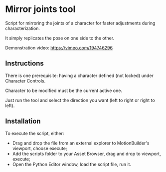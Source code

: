 # Mirror joints tool

Script for mirroring the joints of a character for faster adjustments during characterization.

It simply replicates the pose on one side to the other.

Demonstration video: https://vimeo.com/194746296

## Instructions

There is one prerequisite: having a character defined (not locked) under Character Controls.

Character to be modified must be the current active one.

Just run the tool and select the direction you want (left to  right or right to left).

## Installation

To execute the script, either:
- Drag and drop the file from an external explorer to MotionBuilder's viewport, choose execute;
- Add the scripts folder to your Asset Browser, drag and drop to viewport, execute;
- Open the Python Editor window, load the script file, run it.